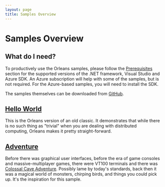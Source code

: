 ```yaml
---
layout: page
title: Samples Overview
---
```


# Samples Overview

## What do I need?

To productively use the Orleans samples, please follow the [Prerequisites](../Getting-Started-With-Orleans/Prerequisites.md) section for the supported versions of the .NET framework, Visual Studio and Azure SDK.
An Azure subscription will help with some of the samples, but is not required. For the Azure-based samples, you will need to install the SDK.

The samples themselves can be downloaded from [GitHub](https://github.com/dotnet/orleans/tree/master/Samples).


## [Hello World](Hello-World.md)

This is the Orleans version of an old classic. It demonstrates that while there is no such thing as "trivial" when you are dealing with distributed computing, Orleans makes it pretty straight-forward.

## [Adventure](Adventure.md)

Before there was graphical user interfaces, before the era of game consoles and massive-multiplayer games, there were VT100 terminals and there was [Colossal Cave Adventure](http://en.wikipedia.org/wiki/Colossal_Cave_Adventure). Possibly lame by today's standards, back then it was a magical world of monsters, chirping birds, and things you could pick up. It's the inspiration for this sample.
